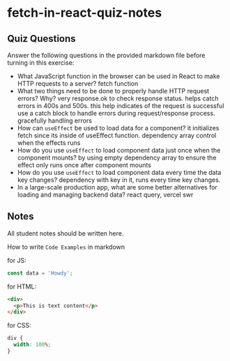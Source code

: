 # fetch-in-react-quiz-notes

## Quiz Questions

Answer the following questions in the provided markdown file before turning in this exercise:

- What JavaScript function in the browser can be used in React to make HTTP requests to a server?
  fetch function
- What two things need to be done to properly handle HTTP request errors? Why?
  very response.ok to check response status. helps catch errors in 400s and 500s. this help indicates of the request is successful
  use a catch block to handle errors during request/response process. gracefully handling errors
- How can `useEffect` be used to load data for a component?
  it initializes fetch since its inside of useEffect function.
  dependency array control when the effects runs
- How do you use `useEffect` to load component data just once when the component mounts?
  by using empty dependency array to ensure the effect only runs once after component mounts
- How do you use `useEffect` to load component data every time the data key changes?
  dependency with key in it, runs every time key changes.
- In a large-scale production app, what are some better alternatives for loading and managing backend data?
  react query, vercel swr

## Notes

All student notes should be written here.

How to write `Code Examples` in markdown

for JS:

```javascript
const data = 'Howdy';
```

for HTML:

```html
<div>
  <p>This is text content</p>
</div>
```

for CSS:

```css
div {
  width: 100%;
}
```
